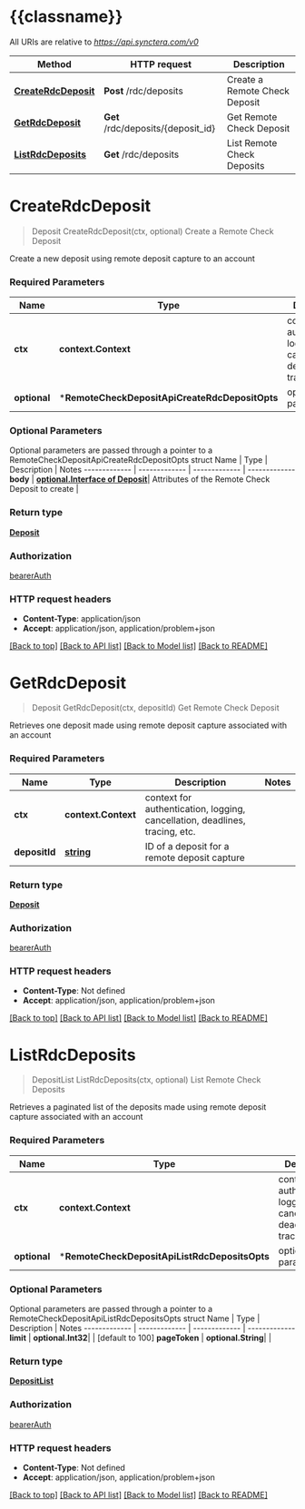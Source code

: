 # {{classname}}

All URIs are relative to *https://api.synctera.com/v0*

Method | HTTP request | Description
------------- | ------------- | -------------
[**CreateRdcDeposit**](RemoteCheckDepositApi.md#CreateRdcDeposit) | **Post** /rdc/deposits | Create a Remote Check Deposit
[**GetRdcDeposit**](RemoteCheckDepositApi.md#GetRdcDeposit) | **Get** /rdc/deposits/{deposit_id} | Get Remote Check Deposit
[**ListRdcDeposits**](RemoteCheckDepositApi.md#ListRdcDeposits) | **Get** /rdc/deposits | List Remote Check Deposits

# **CreateRdcDeposit**
> Deposit CreateRdcDeposit(ctx, optional)
Create a Remote Check Deposit

Create a new deposit using remote deposit capture to an account 

### Required Parameters

Name | Type | Description  | Notes
------------- | ------------- | ------------- | -------------
 **ctx** | **context.Context** | context for authentication, logging, cancellation, deadlines, tracing, etc.
 **optional** | ***RemoteCheckDepositApiCreateRdcDepositOpts** | optional parameters | nil if no parameters

### Optional Parameters
Optional parameters are passed through a pointer to a RemoteCheckDepositApiCreateRdcDepositOpts struct
Name | Type | Description  | Notes
------------- | ------------- | ------------- | -------------
 **body** | [**optional.Interface of Deposit**](Deposit.md)| Attributes of the Remote Check Deposit to create | 

### Return type

[**Deposit**](deposit.md)

### Authorization

[bearerAuth](../README.md#bearerAuth)

### HTTP request headers

 - **Content-Type**: application/json
 - **Accept**: application/json, application/problem+json

[[Back to top]](#) [[Back to API list]](../README.md#documentation-for-api-endpoints) [[Back to Model list]](../README.md#documentation-for-models) [[Back to README]](../README.md)

# **GetRdcDeposit**
> Deposit GetRdcDeposit(ctx, depositId)
Get Remote Check Deposit

Retrieves one deposit made using remote deposit capture associated with an account

### Required Parameters

Name | Type | Description  | Notes
------------- | ------------- | ------------- | -------------
 **ctx** | **context.Context** | context for authentication, logging, cancellation, deadlines, tracing, etc.
  **depositId** | [**string**](.md)| ID of a deposit for a remote deposit capture | 

### Return type

[**Deposit**](deposit.md)

### Authorization

[bearerAuth](../README.md#bearerAuth)

### HTTP request headers

 - **Content-Type**: Not defined
 - **Accept**: application/json, application/problem+json

[[Back to top]](#) [[Back to API list]](../README.md#documentation-for-api-endpoints) [[Back to Model list]](../README.md#documentation-for-models) [[Back to README]](../README.md)

# **ListRdcDeposits**
> DepositList ListRdcDeposits(ctx, optional)
List Remote Check Deposits

Retrieves a paginated list of the deposits made using remote deposit capture associated with an account

### Required Parameters

Name | Type | Description  | Notes
------------- | ------------- | ------------- | -------------
 **ctx** | **context.Context** | context for authentication, logging, cancellation, deadlines, tracing, etc.
 **optional** | ***RemoteCheckDepositApiListRdcDepositsOpts** | optional parameters | nil if no parameters

### Optional Parameters
Optional parameters are passed through a pointer to a RemoteCheckDepositApiListRdcDepositsOpts struct
Name | Type | Description  | Notes
------------- | ------------- | ------------- | -------------
 **limit** | **optional.Int32**|  | [default to 100]
 **pageToken** | **optional.String**|  | 

### Return type

[**DepositList**](deposit_list.md)

### Authorization

[bearerAuth](../README.md#bearerAuth)

### HTTP request headers

 - **Content-Type**: Not defined
 - **Accept**: application/json, application/problem+json

[[Back to top]](#) [[Back to API list]](../README.md#documentation-for-api-endpoints) [[Back to Model list]](../README.md#documentation-for-models) [[Back to README]](../README.md)

